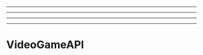 -------------------------------------------------
----------------------------------------------------------------------------------------------------
----------------------------------------------------------------------------------------------------
-------------------------------------------------------
# VideoGameAPI
